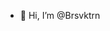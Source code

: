- 👋 Hi, I’m @Brsvktrn

<!---
Brsvktr/Brsvktr is a ✨ special ✨ repository because its `README.md` (this file) appears on your GitHub profile.
You can click the Preview link to take a look at your changes.
--->
